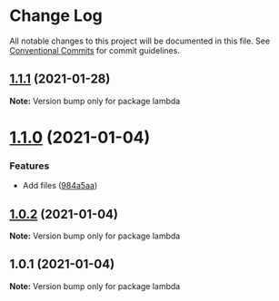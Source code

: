 # Change Log

All notable changes to this project will be documented in this file.
See [Conventional Commits](https://conventionalcommits.org) for commit guidelines.

## [1.1.1](https://github.com/DavidHe1127/docker-images/compare/lambda@1.1.0...lambda@1.1.1) (2021-01-28)

**Note:** Version bump only for package lambda





# [1.1.0](https://github.com/DavidHe1127/docker-images/compare/lambda@1.0.2...lambda@1.1.0) (2021-01-04)


### Features

* Add files ([984a5aa](https://github.com/DavidHe1127/docker-images/commit/984a5aaf8cc3d689fbb2516656e9c7397728ba49))





## [1.0.2](https://github.com/DavidHe1127/docker-images/compare/lambda@1.0.1...lambda@1.0.2) (2021-01-04)

**Note:** Version bump only for package lambda





## 1.0.1 (2021-01-04)

**Note:** Version bump only for package lambda

